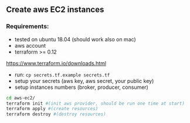 ## Create aws EC2 instances

### Requirements:

* tested on ubuntu 18.04 (should work also on mac)
* aws account
* terraform >= 0.12     

https://www.terraform.io/downloads.html

* run: `cp secrets.tf.example secrets.tf`
* setup your secrets (aws key, aws secret, your public key)
* setup instances numbers (broker, producer, consumer)

```bash
cd aws-ec2/
terraform init #(init aws provider, should be run one time at start)
terraform apply #(create resources)
terraform destroy #(destroy resources)
```
